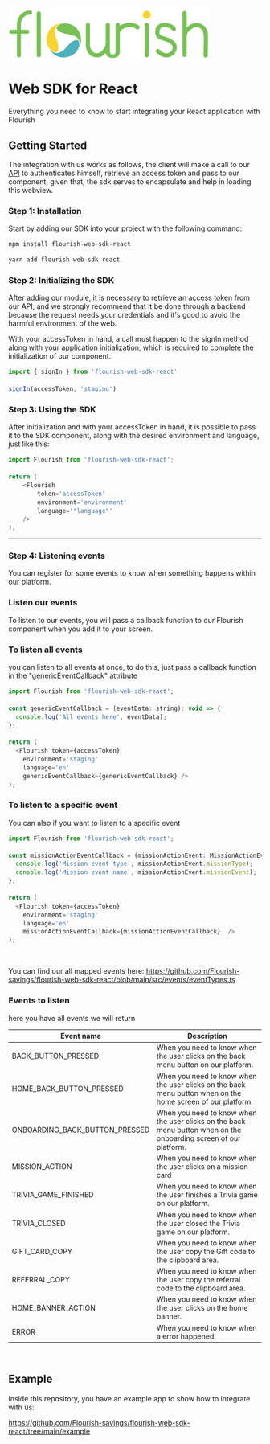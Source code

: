 [<img width="400" src="https://github.com/Flourish-savings/flourish-web-sdk-angular/blob/main/images/logo_flourish.png?raw=true"/>](https://flourishfi.com)
# Web SDK for React

Everything you need to know to start integrating your React application with Flourish

## Getting Started
The integration with us works as follows, the client will make a call to our [API](https://docs.flourishfi.com/#intro) to authenticates himself, retrieve an access token and pass to our component, given that, the sdk serves to encapsulate and help in loading this webview.

### Step 1: Installation
Start by adding our SDK into your project with the following command: 

```sh
npm install flourish-web-sdk-react
```
```sh
yarn add flourish-web-sdk-react
```

### Step 2: Initializing the SDK
After adding our module, it is necessary to retrieve an access token from our API, and we strongly recommend that it be done through a backend because the request needs your credentials and it's good to avoid the harmful environment of the web.

With your accessToken in hand, a call must happen to the signIn method along with your application initialization, which is required to complete the initialization of our component.
```javascript
import { signIn } from 'flourish-web-sdk-react'

signIn(accessToken, 'staging')
```

### Step 3: Using the SDK

After initialization and with your accessToken in hand, it is possible to pass it to the SDK component, along with the desired environment and language, just like this:

```javascript
import Flourish from 'flourish-web-sdk-react';

return (
    <Flourish
        token='accessToken'
        environment='environment'
        language='"language"'
    />
);
```

---
### Step 4: Listening events

You can register for some events to know when something happens within our platform.

### Listen our events
To listen to our events, you will pass a callback function to our Flourish component when you add it to your screen.

### To listen all events
you can listen to all events at once, to do this, just pass a callback function in the "genericEventCallback" attribute

```js
import Flourish from 'flourish-web-sdk-react';

const genericEventCallback = (eventData: string): void => {
  console.log('All events here', eventData);
};

return (
  <Flourish token={accessToken}
    environment='staging'
    language='en'
    genericEventCallback={genericEventCallback} />
);
```

### To listen to a specific event
You can also if you want to listen to a specific event

```js
import Flourish from 'flourish-web-sdk-react';

const missionActionEventCallback = (missionActionEvent: MissionActionEvent): void => {
  console.log('Mission event type', missionActionEvent.missionType);
  console.log('Mission event name', missionActionEvent.missionEvent);
};

return (
  <Flourish token={accessToken}
    environment='staging'
    language='en'
    missionActionEventCallback={missionActionEventCallback}  />
);
```
<br>

You can find our all mapped events here: https://github.com/Flourish-savings/flourish-web-sdk-react/blob/main/src/events/eventTypes.ts

### Events to listen
here you have all events we will return

| Event name      | Description                                                                                                       |
|-----------------|-------------------------------------------------------------------------------------------------------------------|
| BACK_BUTTON_PRESSED | When you need to know when the user clicks on the back menu button on our platform.
| HOME_BACK_BUTTON_PRESSED | When you need to know when the user clicks on the back menu button when on the home screen of our platform.           |
| ONBOARDING_BACK_BUTTON_PRESSED | When you need to know when the user clicks on the back menu button when on the onboarding screen of our platform.           |
| MISSION_ACTION     | When you need to know when the user clicks on a mission card                                |
| TRIVIA_GAME_FINISHED  | When you need to know when the user finishes a Trivia game on our platform.                                       |
| TRIVIA_CLOSED  | When you need to know when the user closed the Trivia game on our platform.                                       |
| GIFT_CARD_COPY  | When you need to know when the user copy the Gift code to the clipboard area.                                       |
| REFERRAL_COPY          | When you need to know when the user copy the referral code to the clipboard area.                             |
| HOME_BANNER_ACTION      | When you need to know when the user clicks on the home banner.       |
| ERROR      | When you need to know when a error happened.      |
<br>

## Example
Inside this repository, you have an example app to show how to integrate with us:

https://github.com/Flourish-savings/flourish-web-sdk-react/tree/main/example
<br>
